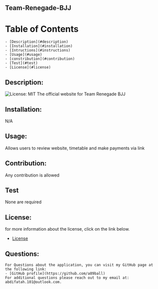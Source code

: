 ## Team-Renegade-BJJ
 # Table of Contents
   
    - [Description](#description)
    - [Installation](#installation)
    - [Intructions](#instructions)
    - [Usage](#usage)
    - [constribution](#contribution)
    - [Test](#test)
    - [License](#license)
  ## Description:
  ![License: MIT](https://img.shields.io/badge/License-MIT-yellow.svg "Liscense Badge")
    The official website for Team Renegade BJJ
  ## Installation:
N/A
  ## Usage:
  Allows users to review website, timetable and make payments via link
  ## Contribution:
  Any contribution is allowed
  ## Test
  None are required
  ## License:
  for more information about the license, click on the link below.
  - [License](https://opensource.org/licensesMIT)
  ## Questions:
    For Questions about the application, you can visit my GitHub page at the following link:
    - [GitHub profile](https://github.com/a89ball)
    For additional questions please reach out to my email at: abdifatah.101@outlook.com.

